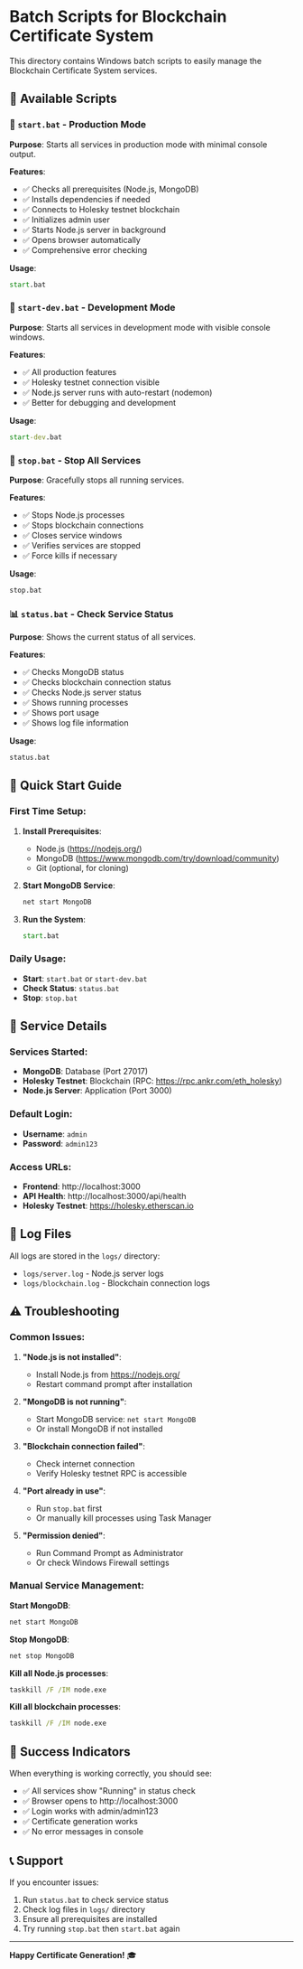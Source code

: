 # Batch Scripts for Blockchain Certificate System

This directory contains Windows batch scripts to easily manage the Blockchain Certificate System services.

## 📁 Available Scripts

### 🚀 `start.bat` - Production Mode
**Purpose**: Starts all services in production mode with minimal console output.

**Features**:
- ✅ Checks all prerequisites (Node.js, MongoDB)
- ✅ Installs dependencies if needed
- ✅ Connects to Holesky testnet blockchain
- ✅ Initializes admin user
- ✅ Starts Node.js server in background
- ✅ Opens browser automatically
- ✅ Comprehensive error checking

**Usage**:
```cmd
start.bat
```

### 🔧 `start-dev.bat` - Development Mode
**Purpose**: Starts all services in development mode with visible console windows.

**Features**:
- ✅ All production features
- ✅ Holesky testnet connection visible
- ✅ Node.js server runs with auto-restart (nodemon)
- ✅ Better for debugging and development

**Usage**:
```cmd
start-dev.bat
```

### 🛑 `stop.bat` - Stop All Services
**Purpose**: Gracefully stops all running services.

**Features**:
- ✅ Stops Node.js processes
- ✅ Stops blockchain connections
- ✅ Closes service windows
- ✅ Verifies services are stopped
- ✅ Force kills if necessary

**Usage**:
```cmd
stop.bat
```

### 📊 `status.bat` - Check Service Status
**Purpose**: Shows the current status of all services.

**Features**:
- ✅ Checks MongoDB status
- ✅ Checks blockchain connection status
- ✅ Checks Node.js server status
- ✅ Shows running processes
- ✅ Shows port usage
- ✅ Shows log file information

**Usage**:
```cmd
status.bat
```

## 🎯 Quick Start Guide

### First Time Setup:
1. **Install Prerequisites**:
   - Node.js (https://nodejs.org/)
   - MongoDB (https://www.mongodb.com/try/download/community)
   - Git (optional, for cloning)

2. **Start MongoDB Service**:
   ```cmd
   net start MongoDB
   ```

3. **Run the System**:
   ```cmd
   start.bat
   ```

### Daily Usage:
- **Start**: `start.bat` or `start-dev.bat`
- **Check Status**: `status.bat`
- **Stop**: `stop.bat`

## 🔧 Service Details

### Services Started:
- **MongoDB**: Database (Port 27017)
- **Holesky Testnet**: Blockchain (RPC: https://rpc.ankr.com/eth_holesky)
- **Node.js Server**: Application (Port 3000)

### Default Login:
- **Username**: `admin`
- **Password**: `admin123`

### Access URLs:
- **Frontend**: http://localhost:3000
- **API Health**: http://localhost:3000/api/health
- **Holesky Testnet**: https://holesky.etherscan.io

## 📁 Log Files

All logs are stored in the `logs/` directory:
- `logs/server.log` - Node.js server logs
- `logs/blockchain.log` - Blockchain connection logs

## ⚠️ Troubleshooting

### Common Issues:

1. **"Node.js is not installed"**:
   - Install Node.js from https://nodejs.org/
   - Restart command prompt after installation

2. **"MongoDB is not running"**:
   - Start MongoDB service: `net start MongoDB`
   - Or install MongoDB if not installed

3. **"Blockchain connection failed"**:
   - Check internet connection
   - Verify Holesky testnet RPC is accessible

4. **"Port already in use"**:
   - Run `stop.bat` first
   - Or manually kill processes using Task Manager

5. **"Permission denied"**:
   - Run Command Prompt as Administrator
   - Or check Windows Firewall settings

### Manual Service Management:

**Start MongoDB**:
```cmd
net start MongoDB
```

**Stop MongoDB**:
```cmd
net stop MongoDB
```

**Kill all Node.js processes**:
```cmd
taskkill /F /IM node.exe
```

**Kill all blockchain processes**:
```cmd
taskkill /F /IM node.exe
```

## 🎉 Success Indicators

When everything is working correctly, you should see:
- ✅ All services show "Running" in status check
- ✅ Browser opens to http://localhost:3000
- ✅ Login works with admin/admin123
- ✅ Certificate generation works
- ✅ No error messages in console

## 📞 Support

If you encounter issues:
1. Run `status.bat` to check service status
2. Check log files in `logs/` directory
3. Ensure all prerequisites are installed
4. Try running `stop.bat` then `start.bat` again

---

**Happy Certificate Generation!** 🎓
